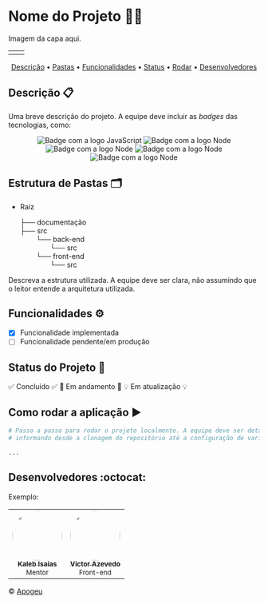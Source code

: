 # Nome do Projeto 🚀💪
Imagem da capa aqui.
<Table>
  <tr>
    <td>
      <a href= ""><img src="https://cdn.discordapp.com/attachments/1328538067983798282/1328538091786338325/Imagem_do_WhatsApp_de_2025-01-10_as_14.43.28_2b84d7a9.jpg?ex=67871104&is=6785bf84&hm=96a630d4ed2ef4a8621d083166945b0afa1d91e82bb39ccfb4a06b9d52f1f99f&" alt="" border="0">
    </td>
    <td>
      <a href= ""><img src="https://cdn.discordapp.com/attachments/1328538067983798282/1328538305071026283/image.png?ex=67871136&is=6785bfb6&hm=d6991233d8ddff9f22beb7ecff572f5840e3b6d4f98555c9ac1863fc16fe29ff&" alt="" border="0"></a>
    </td>
  </tr>
</table>

<p align="center">
 <a href="#descrição-">Descrição</a> •
 <a href="#estrutura-de-pastas-%EF%B8%8F">Pastas</a> •
 <a href="#funcionalidades-%EF%B8%8F">Funcionalidades</a> •
 <a href="#status-do-projeto-">Status</a> •
 <a href="#como-rodar-a-aplicação-%EF%B8%8F">Rodar</a> •
 <a href="#desenvolvedores-octocat">Desenvolvedores</a>
</p>

## Descrição 📋
Uma breve descrição do projeto. A equipe deve incluir as _badges_ das tecnologias, como:
<div align="center">
    <img alt="Badge com a logo JavaScript" src="https://img.shields.io/badge/JavaScript-323330?style=for-the-badge&logo=javascript&logoColor=F7DF1E"/>
    <img alt="Badge com a logo Node" src="https://img.shields.io/badge/TypeScript-3178C6?style=for-the-badge&logo=typescript&logoColor=white"/>
    <img alt="Badge com a logo Node" src="https://img.shields.io/badge/Express.js-404D59?style=for-the-badge"/>
    <img alt="Badge com a logo Node" src="https://img.shields.io/badge/Jest-323330?style=for-the-badge&logo=Jest&logoColor=white"/>
    <img alt="Badge com a logo Node" src="https://img.shields.io/badge/MongoDB-4EA94B?style=for-the-badge&logo=mongodb&logoColor=white"/>
</div>

## Estrutura de Pastas 🗂️
* Raíz

    ├── documentação <br>
    ├── src <br>
        &emsp;&emsp; └── back-end <br>
        &emsp;&emsp;&emsp;&emsp; └── src <br>
        &emsp;&emsp; └── front-end <br>
        &emsp;&emsp;&emsp;&emsp; └── src <br>

Descreva a estrutura utilizada. A equipe deve ser clara, não assumindo que o leitor entende a arquitetura utilizada.

## Funcionalidades ⚙️

- [x] Funcionalidade implementada
- [ ] Funcionalidade pendente/em produção

## Status do Projeto 🔔

✅ Concluído ✅
🚧 Em andamento 🚧
💡 Em atualização 💡

## Como rodar a aplicação ▶️

```bash
# Passo a passo para rodar o projeto localmente. A equipe deve ser detalhista,
# informando desde a clonagem do repositório até a configuração de variáveis de ambiente.

...
```

## Desenvolvedores :octocat:
Exemplo:

<table>
    <tr>
        <td align="center"><a href="https://github.com/KalebIsaias"><img style="border-radius: 50%;" src="https://github.com/KalebIsaias.png" width="100px;" alt=""/><br><sub><b>Kaleb Isaias</b></sub></a><br><sub>Mentor</sub></td>
        <td align="center"><a href="https://github.com/victorazev"><img style="border-radius: 50%;" src="https://github.com/victorazev.png" width="100px;" alt=""/><br><sub><b>Victor Azevedo</b></sub></a><br><sub>Front-end</sub></td>
    </tr>
</table>

&copy; [Apogeu](https://github.com/Apogeu-Solutions)